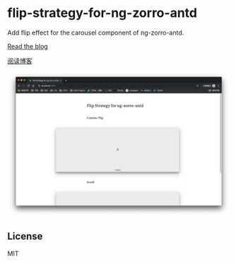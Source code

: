 # flip-strategy-for-ng-zorro-antd

Add flip effect for the carousel component of ng-zorro-antd.

[Read the blog](https://ng.ant.design/blog/en/zorro-advance-carousel-strategy/)

[阅读博客](https://ng.ant.design/blog/zorro-advance-carousel-strategy/)

![](./demo.png)

## License

MIT
